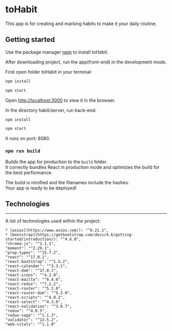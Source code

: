# toHabit

This app is for creating and marking habits to make it your daily routine.

## Getting started

Use the package manager [npm](https://www.npmjs.com/get-npm) to install toHabit.

After downloading project, run the app(front-end) in the development mode.

First open folder toHabit in your terminal:

```bash
npm install
```
```bash
npm start
```

Open [http://localhost:3000](http://localhost:3000) to view it in the browser.

In the directory habit/server, run back-end:

```bash
npm install
```
```bash
npm start
```
It runs on port: 8080.

### `npm run build`

Builds the app for production to the `build` folder.\
It correctly bundles React in production mode and optimizes the build for the best performance.

The build is minified and the filenames include the hashes.\
Your app is ready to be deployed!

## Technologies
***
A list of technologies used within the project:

    * [axios](https://www.axios.com/): "^0.21.1",
    * [bootstrap](https://getbootstrap.com/docs/4.6/getting-started/introduction/): "^4.6.0",
    "chroma-js": "^2.1.1",
    "moment": "^2.29.1",
    "prop-types": "^15.7.2",
    "react": "^17.0.1",
    "react-bootstrap": "^1.5.2",
    "react-calendar": "^3.3.1",
    "react-dom": "^17.0.1",
    "react-icons": "^4.2.0",
    "react-mailto": "^0.4.0",
    "react-redux": "^7.2.2",
    "react-router": "^5.2.0",
    "react-router-dom": "^5.2.0",
    "react-scripts": "^4.0.2",
    "react-select": "^4.3.0",
    "react-validation": "^3.0.7",
    "redux": "^4.0.5",
    "redux-saga": "^1.1.3",
    "validator": "^13.5.2",
    "web-vitals": "^1.1.0"